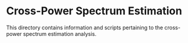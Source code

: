 # Cross-Power Spectrum Estimation

This directory contains information and scripts pertaining to the cross-power spectrum estimation analysis.
